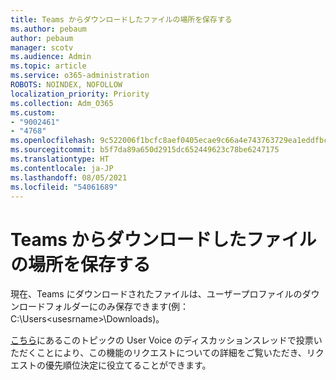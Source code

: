```yaml
---
title: Teams からダウンロードしたファイルの場所を保存する
ms.author: pebaum
author: pebaum
manager: scotv
ms.audience: Admin
ms.topic: article
ms.service: o365-administration
ROBOTS: NOINDEX, NOFOLLOW
localization_priority: Priority
ms.collection: Adm_O365
ms.custom:
- "9002461"
- "4768"
ms.openlocfilehash: 9c522006f1bcfc8aef0405ecae9c66a4e743763729ea1eddfbca30197e62e812
ms.sourcegitcommit: b5f7da89a650d2915dc652449623c78be6247175
ms.translationtype: HT
ms.contentlocale: ja-JP
ms.lasthandoff: 08/05/2021
ms.locfileid: "54061689"
---
```

# <a name="save-location-for-files-downloaded-from-teams"></a>Teams からダウンロードしたファイルの場所を保存する

現在、Teams にダウンロードされたファイルは、ユーザープロファイルのダウンロードフォルダーにのみ保存できます(例：C:\Users\<usesrname>\Downloads)。

[こちら](https://microsoftteams.uservoice.com/forums/555103-public/suggestions/18693262-have-the-download-function-of-files-allow-you-to-s)にあるこのトピックの User Voice のディスカッションスレッドで投票いただくことにより、この機能のリクエストについての詳細をご覧いただき、リクエストの優先順位決定に役立てることができます。　　
